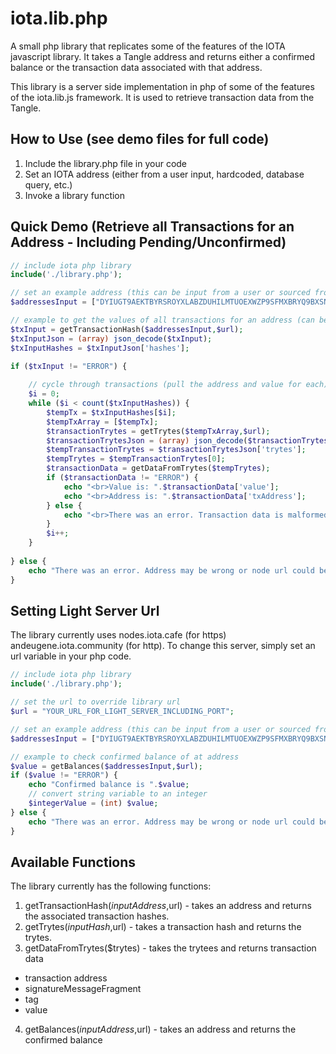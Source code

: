 # iota.lib.php
A small php library that replicates some of the features of the IOTA javascript library. It takes a Tangle address and returns either a confirmed balance or the transaction data associated with that address.

This library is a server side implementation in php of some of the features of the iota.lib.js framework. It is used to retrieve transaction data from the Tangle.

## How to Use (see demo files for full code)
1) Include the library.php file in your code
2) Set an IOTA address (either from a user input, hardcoded, database query, etc.)
3) Invoke a library function

## Quick Demo (Retrieve all Transactions for an Address - Including Pending/Unconfirmed)
```php
// include iota php library
include('./library.php');

// set an example address (this can be input from a user or sourced from a database, etc.)
$addressesInput = ["DYIUGT9AEKTBYRSROYXLABZDUHILMTUOEXWZP9SFMXBRYQ9BXSNROYYHHAPNVYLUEFIFTRJEHDBBRHLFZ"];

// example to get the values of all transactions for an address (can be pending or confirmed)
$txInput = getTransactionHash($addressesInput,$url);
$txInputJson = (array) json_decode($txInput);                                                                                                   
$txInputHashes = $txInputJson['hashes'];                    

if ($txInput != "ERROR") {
    
    // cycle through transactions (pull the address and value for each)
    $i = 0;
    while ($i < count($txInputHashes)) {
        $tempTx = $txInputHashes[$i];        
        $tempTxArray = [$tempTx];
        $transactionTrytes = getTrytes($tempTxArray,$url);        
        $transactionTrytesJson = (array) json_decode($transactionTrytes);                                                                                                   
        $tempTransactionTrytes = $transactionTrytesJson['trytes'];                    
        $tempTrytes = $tempTransactionTrytes[0];                    
        $transactionData = getDataFromTrytes($tempTrytes);
        if ($transactionData != "ERROR") {
            echo "<br>Value is: ".$transactionData['value'];
            echo "<br>Address is: ".$transactionData['txAddress'];    
        } else {
            echo "<br>There was an error. Transaction data is malformed.";
        }
        $i++;
    }
    
} else {
    echo "There was an error. Address may be wrong or node url could be down.";
}
```
## Setting Light Server Url
The library currently uses nodes.iota.cafe (for https) andeugene.iota.community (for http). To change this server, simply set an url variable in your php code.

```php
// include iota php library
include('./library.php');

// set the url to override library url
$url = "YOUR_URL_FOR_LIGHT_SERVER_INCLUDING_PORT";

// set an example address (this can be input from a user or sourced from a database, etc.)
$addressesInput = ["DYIUGT9AEKTBYRSROYXLABZDUHILMTUOEXWZP9SFMXBRYQ9BXSNROYYHHAPNVYLUEFIFTRJEHDBBRHLFZ"];

// example to check confirmed balance of at address
$value = getBalances($addressesInput,$url);
if ($value != "ERROR") {
    echo "Confirmed balance is ".$value;
    // convert string variable to an integer
    $integerValue = (int) $value;
} else {
    echo "There was an error. Address may be wrong or node url could be down.";
}
```

## Available Functions
The library currently has the following functions:
1) getTransactionHash($inputAddress,$url) - takes an address and returns the associated transaction hashes.
2) getTrytes($inputHash,$url) - takes a transaction hash and returns the trytes.
3) getDataFromTrytes($trytes) - takes the trytees and returns transaction data
  - transaction address
  - signatureMessageFragment
  - tag
  - value
4) getBalances($inputAddress,$url) - takes an address and returns the confirmed balance
